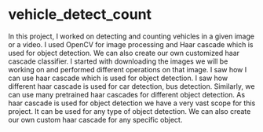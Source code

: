 # vehicle_detect_count
In this project, I worked on detecting and counting vehicles in a given image or a video. I used OpenCV for image processing and Haar cascade which is used for object detection. We can also create our own customized haar cascade classifier.
I started with downloading the images we will be working on and performed different operations on that image. I saw how I can use haar cascade which is used for object detection. I saw how different haar cascade is used for car detection, bus detection. Similarly, we can use many pretrained haar cascades for different object detection.
As haar cascade is used for object detection we have a very vast scope for this project. It can be used for any type of object detection. We can also create our own custom haar cascade for any specific object.
